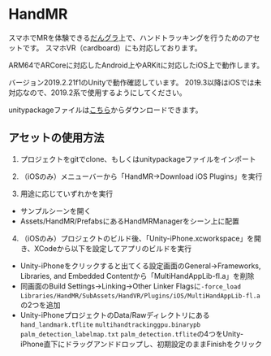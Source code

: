 # HandMR

スマホでMRを体験できる[だんグラ](https://dangla.jp/)上で、ハンドトラッキングを行うためのアセットです。
スマホVR（cardboard）にも対応しております。

ARM64でARCoreに対応したAndroid上やARKitに対応したiOS上で動作します。

バージョン2019.2.21f1のUnityで動作確認しています。
2019.3以降はiOSでは未対応なので、2019.2系で使用するようにしてください。

unitypackageファイルは[こちら](https://github.com/NON906/HandMR/releases)からダウンロードできます。

## アセットの使用方法

1. プロジェクトをgitでclone、もしくはunitypackageファイルをインポート

2. （iOSのみ）メニューバーから「HandMR→Download iOS Plugins」を実行

3. 用途に応じていずれかを実行

- サンプルシーンを開く
- Assets/HandMR/PrefabsにあるHandMRManagerをシーン上に配置

4. （iOSのみ）プロジェクトのビルド後、「Unity-iPhone.xcworkspace」を開き、XCodeから以下を設定してアプリのビルドを実行

- Unity-iPhoneをクリックすると出てくる設定画面のGeneral→Frameworks, Libraries, and Embedded Contentから「MultiHandAppLib-fl.a」を削除
- 同画面のBuild Settings→Linking→Other Linker Flagsに``-force_load`` ``Libraries/HandMR/SubAssets/HandVR/Plugins/iOS/MultiHandAppLib-fl.a``の2つを追加
- Unity-iPhoneプロジェクトのData/Rawディレクトリにある``hand_landmark.tflite`` ``multihandtrackinggpu.binarypb`` ``palm_detection_labelmap.txt`` ``palm_detection.tflite``の4つをUnity-iPhone直下にドラッグアンドドロップし、初期設定のままFinishをクリック
